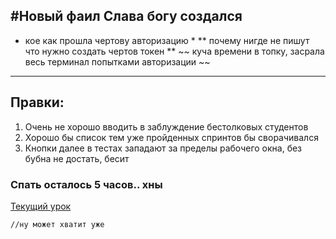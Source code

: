 #Новый фаил
Слава богу создался
---
* кое как прошла чертову авторизацию *
** почему нигде не пишут что нужно создать чертов токен **
~~ куча времени в топку, засрала весь терминал попытками авторизации ~~
---
## Правки:
1. Очень не хорошо вводить в заблуждение бестолковых студентов
2. Хорошо бы список тем уже пройденных спринтов бы сворачивался
3. Кнопки далее в тестах западают за пределы рабочего окна, без бубна не достать, бесит

### Спать осталось 5 часов.. хны

[Текущий урок](https://practicum.yandex.ru/learn/java-developer-plus/courses/f18003e1-4fff-4cf5-b9a7-dfe2e6740ade/sprints/266504/topics/93240045-07bc-428e-8df4-1942a75243b1/lessons/30deb05b-f860-4405-ad7f-10a79cb4ee20/"Повторяшечки")

```
//ну может хватит уже
```